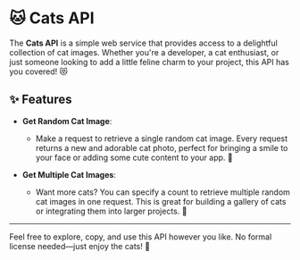 # 🐱 Cats API

The **Cats API** is a simple web service that provides access to a delightful collection of cat images. Whether you're a developer, a cat enthusiast, or just someone looking to add a little feline charm to your project, this API has you covered! 😻

## ✨ Features

- **Get Random Cat Image**: 
    - Make a request to retrieve a single random cat image. Every request returns a new and adorable cat photo, perfect for bringing a smile to your face or adding some cute content to your app. 🐾
  
- **Get Multiple Cat Images**:
    - Want more cats? You can specify a count to retrieve multiple random cat images in one request. This is great for building a gallery of cats or integrating them into larger projects. 🎨

---

Feel free to explore, copy, and use this API however you like. No formal license needed—just enjoy the cats! 🎉
